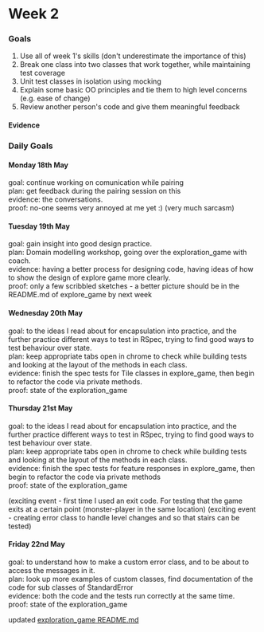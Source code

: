 # Week 2
### Goals

1. Use all of week 1's skills (don't underestimate the importance of this)
2. Break one class into two classes that work together, while maintaining test coverage
3. Unit test classes in isolation using mocking
4. Explain some basic OO principles and tie them to high level concerns (e.g. ease of change)
5. Review another person's code and give them meaningful feedback

#### Evidence

### Daily Goals

#### Monday 18th May

goal: continue working on comunication while pairing <br/>
plan: get feedback during the pairing session on this <br/>
evidence: the conversations. <br/>
proof: no-one seems very annoyed at me yet :) (very much sarcasm)

#### Tuesday 19th May

goal: gain insight into good design practice. <br/>
plan: Domain modelling workshop, going over the exploration_game with coach. <br/>
evidence: having a better process for designing code, having ideas of how to show the design of explore game more clearly. <br/>
proof: only a few scribbled sketches - a better picture should be in the README.md of explore_game by next week

#### Wednesday 20th May

goal: to the ideas I read about for encapsulation into practice, and the further practice different ways to test in RSpec, trying to find good ways to test behaviour over state. <br/>
plan: keep appropriate tabs open in chrome to check while building tests and looking at the layout of the methods in each class. <br/>
evidence: finish the spec tests for Tile classes in explore_game, then begin to refactor the code via private methods.<br/>
proof: state of the exploration_game 

#### Thursday 21st May

goal: to the ideas I read about for encapsulation into practice, and the further practice different ways to test in RSpec, trying to find good ways to test behaviour over state. <br/>
plan: keep appropriate tabs open in chrome to check while building tests and looking at the layout of the methods in each class. <br/>
evidence: finish the spec tests for feature responses in explore_game, then begin to refactor the code via private methods<br/>
proof: state of the exploration_game 

(exciting event - first time I used an exit code. For testing that the game exits at a certain point (monster-player in the same location)
(exciting event - creating error class to handle level changes and so that stairs can be tested)

#### Friday 22nd May

goal: to understand how to make a custom error class, and to be about to access the messages in it. <br/>
plan: look up more examples of custom classes, find documentation of the code for sub classes of StandardError <br/>
evidence: both the code and the tests run correctly at the same time.<br/>
proof: state of the exploration_game 

updated [exploration_game README.md](https://github.com/RaeRachael/exploration_game/blob/master/readme.md)
